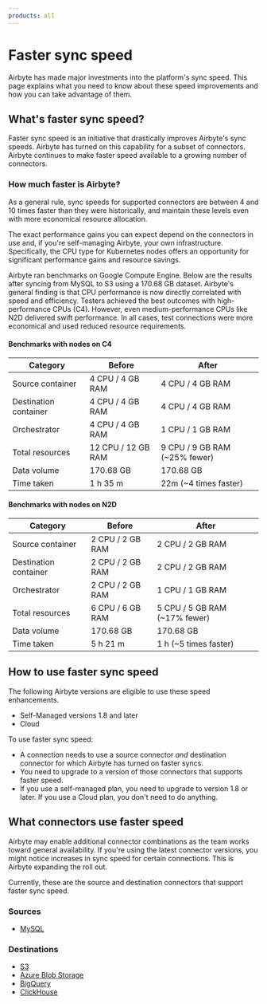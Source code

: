 ```yaml
---
products: all
---
```


# Faster sync speed

Airbyte has made major investments into the platform's sync speed. This page explains what you need to know about these speed improvements and how you can take advantage of them.

## What's faster sync speed?

Faster sync speed is an initiative that drastically improves Airbyte's sync speeds. Airbyte has turned on this capability for a subset of connectors. Airbyte continues to make faster speed available to a growing number of connectors.

### How much faster is Airbyte?

As a general rule, sync speeds for supported connectors are between 4 and 10 times faster than they were historically, and maintain these levels even with more economical resource allocation.

The exact performance gains you can expect depend on the connectors in use and, if you're self-managing Airbyte, your own infrastructure. Specifically, the CPU type for Kubernetes nodes offers an opportunity for significant performance gains and resource savings.

Airbyte ran benchmarks on Google Compute Engine. Below are the results after syncing from MySQL to S3 using a 170.68 GB dataset. Airbyte's general finding is that CPU performance is now directly correlated with speed and efficiency. Testers achieved the best outcomes with high-performance CPUs (C4). However, even medium-performance CPUs like N2D delivered swift performance. In all cases, test connections were more economical and used reduced resource requirements.

#### Benchmarks with nodes on C4

| Category              | Before             | After                         |
| --------------------- | ------------------ | ----------------------------- |
| Source container      | 4 CPU / 4 GB RAM   | 4 CPU / 4 GB RAM              |
| Destination container | 4 CPU / 4 GB RAM   | 4 CPU / 4 GB RAM              |
| Orchestrator          | 4 CPU / 4 GB RAM   | 1 CPU / 1 GB RAM              |
| Total resources       | 12 CPU / 12 GB RAM | 9 CPU / 9 GB RAM (~25% fewer) |
| Data volume           | 170.68 GB          | 170.68 GB                     |
| Time taken            | 1 h 35 m           | 22m (~4 times faster)         |

#### Benchmarks with nodes on N2D

| Category              | Before           | After                         |
| --------------------- | ---------------- | ----------------------------- |
| Source container      | 2 CPU / 2 GB RAM | 2 CPU / 2 GB RAM              |
| Destination container | 2 CPU / 2 GB RAM | 2 CPU / 2 GB RAM              |
| Orchestrator          | 2 CPU / 2 GB RAM | 1 CPU / 1 GB RAM              |
| Total resources       | 6 CPU / 6 GB RAM | 5 CPU / 5 GB RAM (~17% fewer) |
| Data volume           | 170.68 GB        | 170.68 GB                     |
| Time taken            | 5 h 21 m         | 1 h (~5 times faster)         |

## How to use faster sync speed

The following Airbyte versions are eligible to use these speed enhancements.

- Self-Managed versions 1.8 and later
- Cloud

To use faster sync speed:

- A connection needs to use a source connector _and_ destination connector for which Airbyte has turned on faster syncs.
- You need to upgrade to a version of those connectors that supports faster speed.
- If you use a self-managed plan, you need to upgrade to version 1.8 or later. If you use a Cloud plan, you don't need to do anything.

## What connectors use faster speed

Airbyte may enable additional connector combinations as the team works toward general availability. If you're using the latest connector versions, you might notice increases in sync speed for certain connections. This is Airbyte expanding the roll out.

Currently, these are the source and destination connectors that support faster sync speed.

### Sources

- [MySQL](sources/mysql)

### Destinations

- [S3](destinations/s3)
- [Azure Blob Storage](destinations/azure-blob-storage)
- [BigQuery](destinations/bigquery)
- [ClickHouse](destinations/clickhouse)
